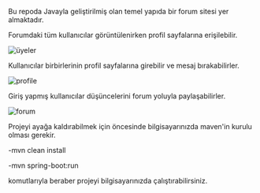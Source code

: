 Bu repoda Javayla geliştirilmiş olan temel yapıda bir forum sitesi yer almaktadır.

Forumdaki tüm kullanıcılar görüntülenirken profil sayfalarına erişilebilir.

![üyeler](https://github.com/user-attachments/assets/16d39a61-3459-4ec7-b64e-55c651993fe6)

Kullanıcılar birbirlerinin profil sayfalarına girebilir ve mesaj bırakabilirler.

![profile](https://github.com/user-attachments/assets/7f2c3a7c-ea14-458f-91d6-f0ac90186bab)

Giriş yapmış kullanıcılar düşüncelerini forum yoluyla paylaşabilirler.

![forum](https://github.com/user-attachments/assets/96f2f44e-6f80-47de-85c9-5c347cf5b70d)

Projeyi ayağa kaldırabilmek için öncesinde bilgisayarınızda maven'in kurulu olması gerekir.

-mvn clean install

-mvn spring-boot:run

komutlarıyla beraber projeyi bilgisayarınızda çalıştırabilirsiniz.
